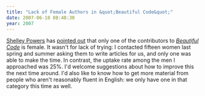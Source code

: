 ```yaml
---
title: "Lack of Female Authors in &quot;Beautiful Code&quot;"
date: 2007-06-18 08:48:30
year: 2007
---
```

<a href="http://burningbird.net/">Shelley Powers</a> has <a href="http://burningbird.net/technology/women-evidentally-dont-program/">pointed out</a> that only one of the contributors to <a href="http://www.amazon.com/Beautiful-Code-Leading-Programmers-Explain/dp/0596510047"><em>Beautiful Code</em></a> is female.  It wasn't for lack of trying: I contacted fifteen women last spring and summer asking them to write articles for us, and only one was able to make the time.  In contrast, the uptake rate among the men I approached was 25%.  I'd welcome suggestions about how to improve this the next time around. I'd also like to know how to get more material from people who aren't reasonably fluent in English: we only have one in that category this time as well.
